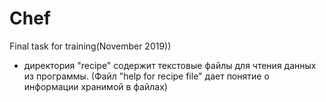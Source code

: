 # Chef 

Final task for training(November 2019))

- директория "recipe" содержит текстовые файлы для чтения данных из программы. (Файл "help for recipe file" дает понятие о информации хранимой в файлах)
